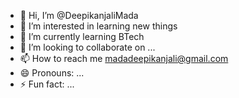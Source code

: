 - 👋 Hi, I’m @DeepikanjaliMada
- 👀 I’m interested in learning new things
- 🌱 I’m currently learning BTech
- 💞️ I’m looking to collaborate on ...
- 📫 How to reach me madadeepikanjali@gmail.com
- 😄 Pronouns: ...
- ⚡ Fun fact: ...

<!---
DeepikanjaliMada/DeepikanjaliMada is a ✨ special ✨ repository because its `README.md` (this file) appears on your GitHub profile.
You can click the Preview link to take a look at your changes.
--->
